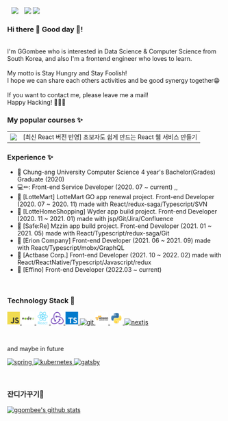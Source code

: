 <!-- <h2>About Me</h2>  -->
<div>
    <img 
        src="https://hits.seeyoufarm.com/api/count/incr/badge.svg?url=https%3A%2F%2Fgithub.com%2Fggombee"
        style="height : auto; margin-left : 10px; margin-right : 10px;"/>
     <a href="https://velog.io/@ggombee" target="_blank"><img src="https://img.shields.io/badge/My Tech Blog-20c997?style=flat-square&logo=Vimeo&logoColor=white"/></a>
     <a href="mailto:ggombee@hey.com" target="_blank">
    <img src="https://img.shields.io/badge/Mail-d14836?style=flat-square&logo=Gmail&logoColor=white"/>
  </a>
</div>

### Hi there 👋 Good day 🙂! 
<br/>
I'm GGombee who is interested in Data Science & Computer Science from South Korea,
and also I'm a frontend engineer who loves to learn.
<br/>
<br/>
My motto is Stay Hungry and Stay Foolish!<br/>
I hope we can share each others activities and be good synergy together😁
<br/>
<br/>
If you want to contact me, please leave me a mail!
<!--  [📧](ggombee@hey.com)! --><br/>
Happy Hacking! 👩🏻‍💻

<br/>

<h3>My popular courses ✨</h3> 
<table>
  <tbody>
    <tr>
      <td>
        <a href="https://www.inflearn.com/course/초보자도-react-웹서비스?inst=c8e1093f" title="[최신 React 버전 반영] 초보자도 쉽게 만드는 React 웹 서비스 만들기">
          <img align="center" src="https://user-images.githubusercontent.com/58289110/167084644-cbf27f59-50a0-4195-9d9a-f65d677ecd70.jpg" width="300" alt-text="React Course">
        </a>
      </td>
     <td>
      [최신 React 버전 반영] 초보자도 쉽게 만드는 React 웹 서비스 만들기
     </td>
    </tr>
  </tbody>
</table>


   
### Experience ✨

- :school: Chung-ang University Computer Science 4 year's Bachelor(Grades) Graduate (2020)
- 💻✏: Front-end Service Developer (2020. 07 ~ current) ,,
- :office: [LotteMart] LotteMart GO app renewal project. Front-end Developer (2020. 07 ~ 2020. 11)
made with React/redux-saga/Typescript/SVN
- :office: [LotteHomeShopping] Wyder app build project. Front-end Developer (2020. 11 ~ 2021. 01)
made with jsp/Git/Jira/Confluence
- :office: [Safe:Re] Mzzin app build project. Front-end Developer (2021. 01 ~ 2021. 05)
made with React/Typescript/redux-saga/Git
- :office: [Erion Company] Front-end Developer (2021. 06 ~ 2021. 09)
made with React/Typescript/mobx/GraphQL
- :office: [Actbase Corp.] Front-end Developer (2021. 10 ~ 2022. 02)
made with React/ReactNative/Typescript/Javascript/redux
- :office: [Effino] Front-end Developer (2022.03 ~ current)
<!-- - :office: [????] Full Stack Developer,, Programming Analyist,, (Future) -->
<br/>
   
### Technology Stack 🔭
<p align="left">  
  <a href="https://developer.mozilla.org/en-US/docs/Web/JavaScript" target="_blank"> 
    <img src="https://raw.githubusercontent.com/devicons/devicon/master/icons/javascript/javascript-original.svg" alt="javascript" width="30" height="30"/> 
  </a> 
  <a href="https://nodejs.org" target="_blank"> 
    <img src="https://raw.githubusercontent.com/devicons/devicon/master/icons/nodejs/nodejs-original-wordmark.svg" alt="nodejs" width="30" height="30"/>
  </a>
  <a href="https://reactjs.org/" target="_blank"> 
    <img src="https://raw.githubusercontent.com/devicons/devicon/master/icons/react/react-original-wordmark.svg" alt="react" width="30" height="30"/>
  </a>
  <a href="https://redux.js.org" target="_blank">
    <img src="https://raw.githubusercontent.com/devicons/devicon/master/icons/redux/redux-original.svg" alt="redux" width="30" height="30"/>
  </a> 
  <a href="https://www.typescriptlang.org/" target="_blank"> 
    <img src="https://raw.githubusercontent.com/devicons/devicon/master/icons/typescript/typescript-original.svg" alt="typescript" width="30" height="30"/>
  </a>
  <a href="https://git-scm.com/" target="_blank">
<img src="https://www.vectorlogo.zone/logos/git-scm/git-scm-icon.svg" alt="git" width="30" height="30"/>
</a> 
   <a href="https://aws.amazon.com" target="_blank"> 
    <img src="https://raw.githubusercontent.com/devicons/devicon/master/icons/amazonwebservices/amazonwebservices-original-wordmark.svg" alt="aws" width="30" height="30"/>         </a>
  <a href="https://www.python.org" target="_blank">
    <img src="https://raw.githubusercontent.com/devicons/devicon/master/icons/python/python-original.svg" alt="python" width="30" height="30"/>
  </a>
  <a href="https://nextjs.org/" target="_blank"> 
    <img src="https://cdn.worldvectorlogo.com/logos/nextjs-3.svg" alt="nextjs" width="30" height="30"/> 
  </a> 
</p>
    <br/>
   
and maybe in future
<p align="left">  
  <a href="https://spring.io/" target="_blank">
    <img src="https://www.vectorlogo.zone/logos/springio/springio-icon.svg" alt="spring" width="30" height="30"/> 
  </a>
  <a href="https://kubernetes.io" target="_blank"> 
    <img src="https://www.vectorlogo.zone/logos/kubernetes/kubernetes-icon.svg" alt="kubernetes" width="30" height="30"/> 
  </a>
  <a href="https://www.gatsbyjs.com/" target="_blank">
    <img src="https://www.vectorlogo.zone/logos/gatsbyjs/gatsbyjs-icon.svg" alt="gatsby" width="30" height="30"/>
  </a>
 
</p> 
<br/>

### 잔디가꾸기🌱

[![ggombee's github stats](https://github-readme-stats.vercel.app/api?username=ggombee)](https://github.com/ggombee)
<!-- ![본인ID's github stats](https://github-readme-stats.vercel.app/api?username=본인ID&show_icons=true) -->
<!-- [![ggombee's github stats](https://github-readme-stats.vercel.app/api/top-langs/?username=ggombee&show_icons=true&hide_border=true&title_color=004386&icon_color=004386&layout=compact)](https://github.com/ggombee) -->

<!--
![Python](https://img.shields.io/badge/Python-00FFFF)
![Spring](https://img.shields.io/badge/Spring-00FF7F)
![Vuejs](https://img.shields.io/badge/Vuejs-4fc08d)
![Nestjs](https://img.shields.io/badge/Nestjs-ea2845)
![React](https://img.shields.io/badge/React-5F00FF)
![javascript](https://img.shields.io/badge/Javascript-FFE400)
![typescript](https://img.shields.io/badge/Typescript-0054FF)
![Nodejs](https://img.shields.io/badge/Nodejs-43853d)
 
<a href="https://instagram.com/ggombee__" target="blank"><img align="center" src="https://cdn.jsdelivr.net/npm/simple-icons@3.0.1/icons/instagram.svg" alt="ggombee__" height="20" width="20" /></a>

<a href="https://unity.com/" target="_blank">
    <img src="https://www.vectorlogo.zone/logos/unity3d/unity3d-icon.svg" alt="unity" width="40" height="40"/> 
  </a>
 <a href="https://www.jenkins.io" target="_blank"> 
    <img src="https://www.vectorlogo.zone/logos/jenkins/jenkins-icon.svg" alt="jenkins" width="40" height="40"/> 
  </a> 

<a href="https://getbootstrap.com" target="_blank">
<img src="https://raw.githubusercontent.com/devicons/devicon/master/icons/bootstrap/bootstrap-plain-wordmark.svg" alt="bootstrap" width="40" height="40"/> 
</a> 
<a href="https://www.w3schools.com/css/" target="_blank">
<img src="https://raw.githubusercontent.com/devicons/devicon/master/icons/css3/css3-original-wordmark.svg" alt="css3" width="40" height="40"/>
</a>
 
<a href="https://www.w3.org/html/" target="_blank">
<img src="https://raw.githubusercontent.com/devicons/devicon/master/icons/html5/html5-original-wordmark.svg" alt="html5" width="40" height="40"/> 
</a> 
![AWS](https://img.shields.io/badge/AWS-8A2BE2)

Here are some ideas to get you started:

- 🔭 I’m currently working on ...
- 🌱 I’m currently learning ...
- 👯 I’m looking to collaborate on ...
- 🤔 I’m looking for help with ...
- 💬 Ask me about ...
- 📫 How to reach me: ...
- 😄 Pronouns: ...
- ⚡ Fun fact: ...
-->
